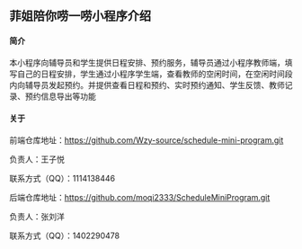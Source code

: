 ## 菲姐陪你唠一唠小程序介绍

#### 简介

本小程序向辅导员和学生提供日程安排、预约服务，辅导员通过小程序教师端，填写自己的日程安排，学生通过小程序学生端，查看教师的空闲时间，在空闲时间段内向辅导员发起预约。并提供查看日程和预约、实时预约通知、学生反馈、教师记录、预约信息导出等功能



#### 关于

前端仓库地址：https://github.com/Wzy-source/schedule-mini-program.git

负责人：王子悦

联系方式（QQ）：1114138446



后端仓库地址：https://github.com/moqi2333/ScheduleMiniProgram.git

负责人：张刘洋

联系方式（QQ）：1402290478

